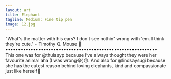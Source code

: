 ```yaml
---
layout: art
title: Elephant
tagline: Medium: Fine tip pen
image: 12.jpg
---
```

"What's the matter with his ears? I don't see nothin' wrong with 'em. I think they're cute." - Timothy Q. Mouse 🐘 •••••••••••••••••••••••••••••••••••••••••••••••••••••••••••• This one was for @thulasyp because I’ve always thought they were her favourite animal aha (I was wrong😂)😘. And also for @lindsaysugi because she has the cutest reason behind loving elephants, kind and compassionate just like herself🤍

